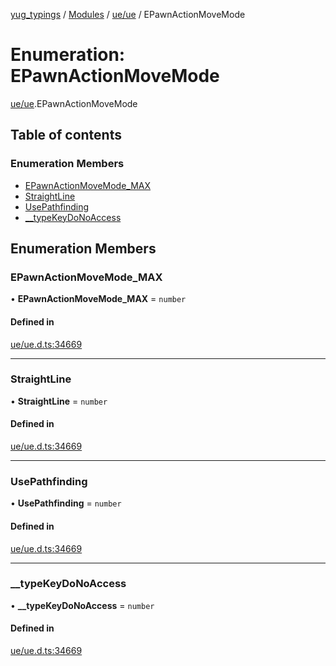 [yug_typings](../README.md) / [Modules](../modules.md) / [ue/ue](../modules/ue_ue.md) / EPawnActionMoveMode

# Enumeration: EPawnActionMoveMode

[ue/ue](../modules/ue_ue.md).EPawnActionMoveMode

## Table of contents

### Enumeration Members

- [EPawnActionMoveMode\_MAX](ue_ue.EPawnActionMoveMode.md#epawnactionmovemode_max)
- [StraightLine](ue_ue.EPawnActionMoveMode.md#straightline)
- [UsePathfinding](ue_ue.EPawnActionMoveMode.md#usepathfinding)
- [\_\_typeKeyDoNoAccess](ue_ue.EPawnActionMoveMode.md#__typekeydonoaccess)

## Enumeration Members

### EPawnActionMoveMode\_MAX

• **EPawnActionMoveMode\_MAX** = `number`

#### Defined in

[ue/ue.d.ts:34669](https://github.com/YugMetaverse/yug_typings/blob/b7d9b19/ue/ue.d.ts#L34669)

___

### StraightLine

• **StraightLine** = `number`

#### Defined in

[ue/ue.d.ts:34669](https://github.com/YugMetaverse/yug_typings/blob/b7d9b19/ue/ue.d.ts#L34669)

___

### UsePathfinding

• **UsePathfinding** = `number`

#### Defined in

[ue/ue.d.ts:34669](https://github.com/YugMetaverse/yug_typings/blob/b7d9b19/ue/ue.d.ts#L34669)

___

### \_\_typeKeyDoNoAccess

• **\_\_typeKeyDoNoAccess** = `number`

#### Defined in

[ue/ue.d.ts:34669](https://github.com/YugMetaverse/yug_typings/blob/b7d9b19/ue/ue.d.ts#L34669)
